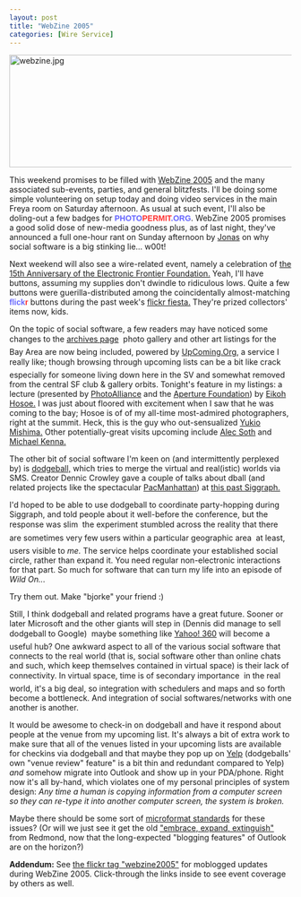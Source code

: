```yaml
---
layout: post
title: "WebZine 2005"
categories: [Wire Service]
---
```

<img alt="webzine.jpg" src="/blog/pix2005/webzine.jpg" width="807" height="201" border="0" />

This weekend promises to be filled with <a href="http://www.webzine2005.com/" target="_blank">WebZine 2005</a> and the many associated sub-events, parties, and general blitzfests. I'll be doing some simple volunteering on setup today and doing video services in the main Freya room on Saturday afternoon. As usual at such event, I'll also be doling-out a few badges for <a href="http://www.photopermit.org/" style="text-decoration:none;"><span style="font-family: Arial Narrow, Sans-Serif; color:#66F;font-weight: bold;text-decoration:none;">PHOTO</span><span style="font-family: Arial Narrow, Sans-Serif; color:#F33;font-weight: bold;text-decoration:none;">PERMIT</span><span style="font-family: Arial Narrow, Sans-Serif; color:#66F;font-weight: bold;text-decoration:none;">.ORG</span></a>. WebZine 2005 promises a good solid dose of new-media goodness plus, as of last night, they've announced a full one-hour rant on Sunday afternoon by <a href="http://www.nakedluster.com/" target="_blank">Jonas</a> on why social software is a big stinking lie... w00t!

Next weekend will also see a wire-related event, namely a celebration of <a href="http://upcoming.org/event/31101/" target="_blank">the 15th Anniversary of the Electronic Frontier Foundation.</a> Yeah, I'll have buttons, assuming my supplies don't dwindle to ridiculous lows. Quite a few buttons were guerilla-distributed among the coincidentally almost-matching <a href="http://www.flickr.com" target="_blank" style="text-decoration:none;"><span style="font-family: Arial Narrow, Sans-Serif; color:#66F;font-weight: bold;text-decoration:none;">flick</span><span style="font-family: Arial Narrow, Sans-Serif; color:#F33;font-weight: bold;text-decoration:none;">r</span></a> buttons during the past week's <a href="http://www.flickr.com/photos/tags/flickrfiesta/" target="_blank">flickr fiesta.</a> They're prized collectors' items now, kids.

On the topic of social software, a few readers may have noticed some changes to the <a href="http://www.botzilla.com/blog/archives.html">archives page</a> &#151; photo gallery and other art listings for the Bay Area are now being included, powered by <a href="http://upcoming.org/group/148/" target="_blank">UpComing.Org</a>, a service I really like; though browsing through upcoming lists can be a bit like crack &#151; especially for someone living down here in the SV and somewhat removed from the central SF club &amp; gallery orbits. Tonight's feature in my listings: a lecture (presented by <a href="http://www.photoalliance.org/" target="_blank">PhotoAlliance</a> and the <a href="http://www.aperture.org/" target="_blank">Aperture Foundation</a>) by <a href="http://upcoming.org/event/30439/" target="_blank">Eikoh Hosoe.</a> I was just about floored with excitement when I saw that he was coming to the bay; Hosoe is of of my all-time most-admired photographers, right at the summit. Heck, this is the guy who out-sensualized <a href="http://en.wikipedia.org/wiki/Yukio_Mishima" target="_blank">Yukio Mishima.</a> Other potentially-great visits upcoming include <a href="http://www.alecsoth.com/" target="_blank">Alec Soth</a> and <a href="http://www.michaelkenna.net/" target="_blank">Michael Kenna.</a>

The other bit of social software I'm keen on (and intermittently perplexed by) is <a href="http://www.dodgeball.com/" target="_blank">dodgeball,</a> which tries to merge the virtual and real(istic) worlds via SMS. Creator Dennic Crowley gave a couple of talks about dball (and related projects like the spectacular <a href="http://www.pacmanhattan.com/" target="_blank">PacManhattan</a>) at <a href="http://www.siggraph.org/s2005/" target="_blank">this past Siggraph.</a>

I'd hoped to be able to use dodgeball to coordinate party-hopping during Siggraph, and told people about it well-before the conference, but the response was slim &#151; the experiment stumbled across the reality that there are sometimes very few users within a particular geographic area &#151; at least, users visible to <i>me.</i> The service helps coordinate your established social circle, rather than expand it. You need regular non-electronic interactions for that part. So much for software that can turn my life into an episode of <i>Wild On...</i>

Try them out. Make "bjorke" your friend :)

Still, I think dodgeball and related programs have a great future. Sooner or later Microsoft and the other giants will step in (Dennis did manage to sell dodgeball to Google) &#151; maybe something like <a href="http://360.yahoo.com/profile-J32304k6eayFD7kmbzkb" target="_blank">Yahoo! 360</a> will become a useful hub? One awkward aspect to all of the various social software that connects to the real world (that is, social software other than online chats and such, which keep themselves contained in virtual space) is their lack of connectivity. In virtual space, time is of secondary importance &#151; in the real world, it's a big deal, so integration with schedulers and maps and so forth become a bottleneck. And integration of social softwares/networks with one another is another.

It would be awesome to check-in on dodgeball and have it respond about people at the venue from my upcoming list. It's always a bit of extra work to make sure that all of the venues listed in your upcoming lists are available for checkins via dodgeball and that maybe they pop up on <a href="http:http://www.yelp.com/" target="_blank">Yelp</a> (dodgeballs' own "venue review" feature" is a bit thin and redundant compared to Yelp) <i>and</i> somehow migrate into Outlook and show up in your PDA/phone. Right now it's all by-hand, which violates one of my personal principles of system design: <i>Any time a human is copying information from a computer screen so they can re-type it into another computer screen, the system is broken.</i>

Maybe there should be some sort of <a href="http://technorati.com/tag/microformats">microformat standards</a> for these issues? (Or will we just see it get the old <a href="http://en.wikipedia.org/wiki/Embrace,_extend_and_extinguish" target="_blank">"embrace, expand, extinguish"</a> from Redmond, now that the long-expected "blogging features" of Outlook are on the horizon?)

<b>Addendum:</b> See <a href="http://www.flickr.com/photos/bjorke/tags/webzine2005/" target="_blank">the flickr tag "webzine2005"</a> for moblogged updates during WebZine 2005. Click-through the links inside to see event coverage by others as well.
